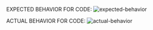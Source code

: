 EXPECTED BEHAVIOR FOR CODE:
![expected-behavior](https://user-images.githubusercontent.com/57231794/235315992-fdd9b64e-72d6-4a36-9ebc-8cca7c75e201.png)

ACTUAL BEHAVIOR FOR CODE:
![actual-behavior](https://user-images.githubusercontent.com/57231794/235316014-b247e7a8-2126-47d3-8fb5-63cfa497500f.png)
